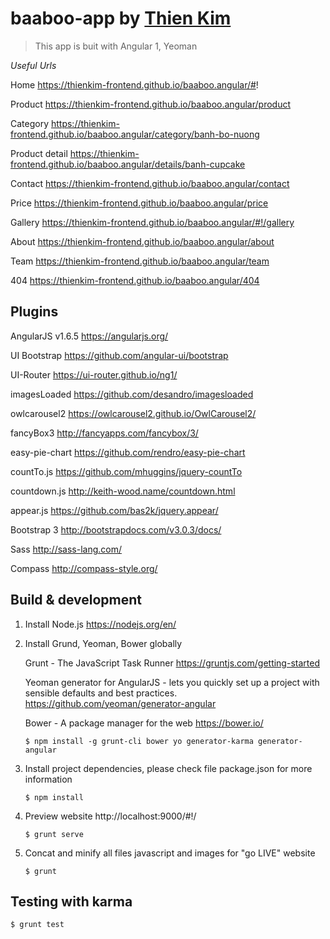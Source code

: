 # baaboo-app by [Thien Kim](https://thienkim-frontend.github.io/cv/)
> This app is buit with Angular 1, Yeoman

*Useful Urls*


Home						https://thienkim-frontend.github.io/baaboo.angular/#!

Product					https://thienkim-frontend.github.io/baaboo.angular/product

Category				https://thienkim-frontend.github.io/baaboo.angular/category/banh-bo-nuong

Product detail	https://thienkim-frontend.github.io/baaboo.angular/details/banh-cupcake

Contact					https://thienkim-frontend.github.io/baaboo.angular/contact

Price						https://thienkim-frontend.github.io/baaboo.angular/price

Gallery					https://thienkim-frontend.github.io/baaboo.angular/#!/gallery

About						https://thienkim-frontend.github.io/baaboo.angular/about

Team						https://thienkim-frontend.github.io/baaboo.angular/team

404							https://thienkim-frontend.github.io/baaboo.angular/404


## Plugins
AngularJS v1.6.5 			https://angularjs.org/

UI Bootstrap 					https://github.com/angular-ui/bootstrap

UI-Router 						https://ui-router.github.io/ng1/

imagesLoaded 					https://github.com/desandro/imagesloaded

owlcarousel2 					https://owlcarousel2.github.io/OwlCarousel2/

fancyBox3 						http://fancyapps.com/fancybox/3/

easy-pie-chart 				https://github.com/rendro/easy-pie-chart

countTo.js 						https://github.com/mhuggins/jquery-countTo

countdown.js 					http://keith-wood.name/countdown.html

appear.js 						https://github.com/bas2k/jquery.appear/

Bootstrap 3 					http://bootstrapdocs.com/v3.0.3/docs/

Sass 									http://sass-lang.com/

Compass 							http://compass-style.org/

## Build & development

1. Install Node.js
	https://nodejs.org/en/

2. Install Grund, Yeoman, Bower globally

	Grunt - The JavaScript Task Runner
	https://gruntjs.com/getting-started

	Yeoman generator for AngularJS - lets you quickly set up a project with sensible defaults and best practices.
	https://github.com/yeoman/generator-angular

	Bower - A package manager for the web
	https://bower.io/
	```
	$ npm install -g grunt-cli bower yo generator-karma generator-angular
	```
3. Install project dependencies, please check file package.json for more information
	```
	$ npm install
	```
4. Preview website
	http://localhost:9000/#!/
	```
	$ grunt serve
	```
5. Concat and minify all files javascript and images for "go LIVE" website
	```
	$ grunt
	```
## Testing with karma
```
$ grunt test
```
